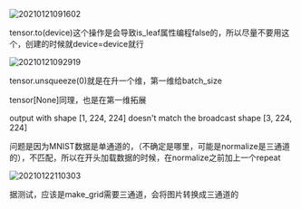![20210121091602](https://picsheep.oss-cn-beijing.aliyuncs.com/pic/20210121091602.png)

tensor.to(device)这个操作是会导致is_leaf属性编程false的，所以尽量不要用这个，创建的时候就device=device就行

![20210121092919](https://picsheep.oss-cn-beijing.aliyuncs.com/pic/20210121092919.png)

tensor.unsqueeze(0)就是在升一个维，第一维给batch_size

tensor[None]同理，也是在第一维拓展

output with shape [1, 224, 224] doesn't match the broadcast shape [3, 224, 224]

问题是因为MNIST数据是单通道的，（不确定是哪里，可能是normalize是三通道的），不匹配，所以在开头加载数据的时候，在normalize之前加上一个repeat

![20210122110303](https://picsheep.oss-cn-beijing.aliyuncs.com/pic/20210122110303.png)

据测试，应该是make_grid需要三通道，会将图片转换成三通道的